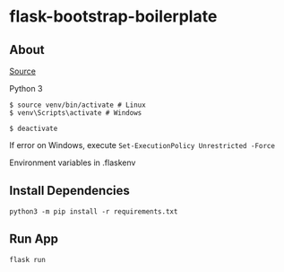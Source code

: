# flask-bootstrap-boilerplate

## About

[Source](https://blog.miguelgrinberg.com/post/the-flask-mega-tutorial-part-i-hello-world)

Python 3

```
$ source venv/bin/activate # Linux
$ venv\Scripts\activate # Windows
```

```
$ deactivate
```

If error on Windows, execute ```Set-ExecutionPolicy Unrestricted -Force```

Environment variables in .flaskenv

## Install Dependencies

```
python3 -m pip install -r requirements.txt
```

## Run App

```
flask run
```
